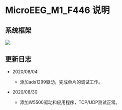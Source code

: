 # MicroEEG_M1_F446 说明
## 系统框架
![](http://192.168.130.6/gjm_silly/microeeg_m1_f446/blob/master/imgs/sys_frame.png)
## 更新日志
- 2020/08/04
  - 添加ads1299驱动，完成单片的调试工作。

- 2020/08/30
  - 添加W5500驱动和应用程序，TCP/UDP测试正常。